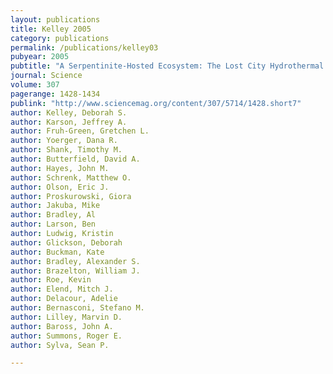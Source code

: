 ```yaml
---
layout: publications
title: Kelley 2005
category: publications
permalink: /publications/kelley03
pubyear: 2005
pubtitle: "A Serpentinite-Hosted Ecosystem: The Lost City Hydrothermal Field"
journal: Science
volume: 307
pagerange: 1428-1434
publink: "http://www.sciencemag.org/content/307/5714/1428.short7"
author: Kelley, Deborah S.
author: Karson, Jeffrey A.
author: Fruh-Green, Gretchen L.
author: Yoerger, Dana R.
author: Shank, Timothy M.
author: Butterfield, David A.
author: Hayes, John M.
author: Schrenk, Matthew O.
author: Olson, Eric J.
author: Proskurowski, Giora
author: Jakuba, Mike
author: Bradley, Al
author: Larson, Ben
author: Ludwig, Kristin
author: Glickson, Deborah
author: Buckman, Kate
author: Bradley, Alexander S.
author: Brazelton, William J.
author: Roe, Kevin
author: Elend, Mitch J.
author: Delacour, Adelie
author: Bernasconi, Stefano M.
author: Lilley, Marvin D.
author: Baross, John A.
author: Summons, Roger E.
author: Sylva, Sean P.

---
```

